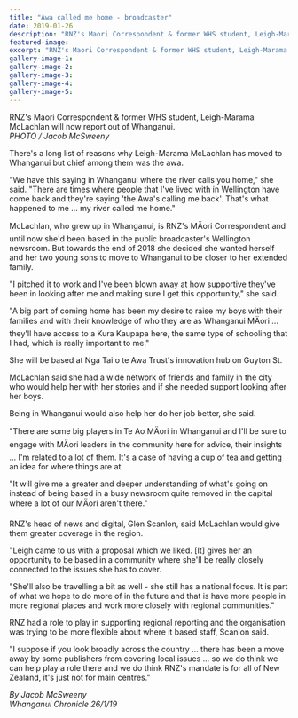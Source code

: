 ```yaml
---
title: "Awa called me home - broadcaster"
date: 2019-01-26
description: "RNZ's Maori Correspondent & former WHS student, Leigh-Marama McLachlan will now report out of Whanganui..."
featured-image: 
excerpt: "RNZ's Maori Correspondent & former WHS student, Leigh-Marama McLachlan will now report out of Whanganui."
gallery-image-1: 
gallery-image-2: 
gallery-image-3: 
gallery-image-4: 
gallery-image-5: 
---
```


<p>RNZ's Maori Correspondent &amp; former WHS student, Leigh-Marama McLachlan will now report out of Whanganui.<br /><em>PHOTO / Jacob McSweeny</em></p>
<p class="element element-paragraph">There's a long list of reasons why Leigh-Marama McLachlan has moved to Whanganui but chief among them was the awa.</p>
<p class="element element-paragraph">"We have this saying in Whanganui where the river calls you home," she said. "There are times where people that I've lived with in Wellington have come back and they're saying 'the Awa's calling me back'. That's what happened to me ... my river called me home."</p>
<p class="element element-paragraph">McLachlan, who grew up in Whanganui, is RNZ's MÄori Correspondent and until now she'd been based in the public broadcaster's Wellington newsroom. But towards the end of 2018 she decided she wanted herself and her two young sons to move to Whanganui to be closer to her extended family.</p>
<p class="element element-paragraph">"I pitched it to work and I've been blown away at how supportive they've been in looking after me and making sure I get this opportunity," she said.</p>
<p class="element element-paragraph">"A big part of coming home has been my desire to raise my boys with their families and with their knowledge of who they are as Whanganui MÄori ... they'll have access to a Kura Kaupapa here, the same type of schooling that I had, which is really important to me."</p>
<p class="element element-paragraph">She will be based at Nga Tai o te Awa Trust's innovation hub on Guyton St.</p>
<p class="element element-paragraph">McLachlan said she had a wide network of friends and family in the city who would help her with her stories and if she needed support looking after her boys.</p>
<p class="element element-paragraph">Being in Whanganui would also help her do her job better, she said.</p>
<p class="element element-paragraph">"There are some big players in Te Ao MÄori in Whanganui and I'll be sure to engage with MÄori leaders in the community here for advice, their insights ... I'm related to a lot of them. It's a case of having a cup of tea and getting an idea for where things are at.</p>
<p class="element element-paragraph">"It will give me a greater and deeper understanding of what's going on instead of being based in a busy newsroom quite removed in the capital where a lot of our MÄori aren't there."</p>
<p class="element element-paragraph">RNZ's head of news and digital, Glen Scanlon, said McLachlan would give them greater coverage in the region.</p>
<p class="element element-paragraph">"Leigh came to us with a proposal which we liked. [It] gives her an opportunity to be based in a community where she'll be really closely connected to the issues she has to cover.</p>
<p class="element element-paragraph">"She'll also be travelling a bit as well - she still has a national focus. It is part of what we hope to do more of in the future and that is have more people in more regional places and work more closely with regional communities."</p>
<p class="element element-paragraph">RNZ had a role to play in supporting regional reporting and the organisation was trying to be more flexible about where it based staff, Scanlon said.</p>
<p class="element element-paragraph">"I suppose if you look broadly across the country ... there has been a move away by some publishers from covering local issues ... so we do think we can help play a role there and we do think RNZ's mandate is for all of New Zealand, it's just not for main centres."</p>
<p><em>By Jacob McSweeny<br />Whanganui Chronicle 26/1/19</em></p>

